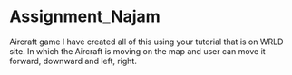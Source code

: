 # Assignment_Najam
Aircraft game
I have created all of this using your tutorial that is on WRLD site.
In which the Aircraft is moving on the map and user can move it forward, downward and left, right. 

